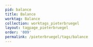 ```yaml
---
pid: balance
title: Balance
worktag: Balance
collection: worktags_pieterbruegel
layout: tagpage_pieterbruegel
order: '009'
permalink: /pieterbruegel/tags/balance
---
```

